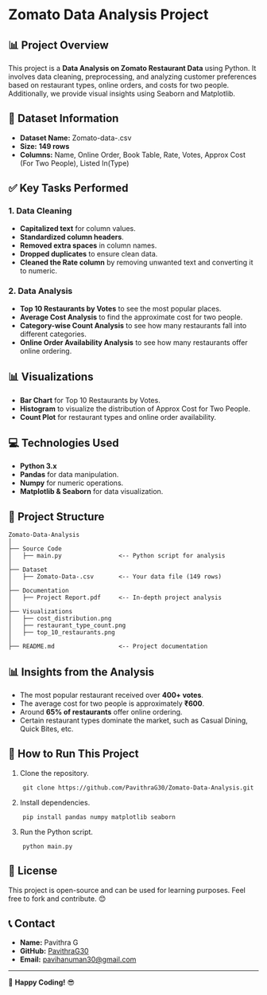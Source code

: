 # Zomato Data Analysis Project

## 📊 Project Overview
This project is a **Data Analysis on Zomato Restaurant Data** using Python. It involves data cleaning, preprocessing, and analyzing customer preferences based on restaurant types, online orders, and costs for two people. Additionally, we provide visual insights using Seaborn and Matplotlib.

## 💾 Dataset Information
- **Dataset Name:** Zomato-data-.csv
- **Size:** **149 rows**
- **Columns:** Name, Online Order, Book Table, Rate, Votes, Approx Cost (For Two People), Listed In(Type)

## ✅ Key Tasks Performed
### 1. Data Cleaning
- **Capitalized text** for column values.
- **Standardized column headers**.
- **Removed extra spaces** in column names.
- **Dropped duplicates** to ensure clean data.
- **Cleaned the Rate column** by removing unwanted text and converting it to numeric.

### 2. Data Analysis
- **Top 10 Restaurants by Votes** to see the most popular places.
- **Average Cost Analysis** to find the approximate cost for two people.
- **Category-wise Count Analysis** to see how many restaurants fall into different categories.
- **Online Order Availability Analysis** to see how many restaurants offer online ordering.

## 📊 Visualizations
- **Bar Chart** for Top 10 Restaurants by Votes.
- **Histogram** to visualize the distribution of Approx Cost for Two People.
- **Count Plot** for restaurant types and online order availability.

## 💻 Technologies Used
- **Python 3.x**
- **Pandas** for data manipulation.
- **Numpy** for numeric operations.
- **Matplotlib & Seaborn** for data visualization.

## 📂 Project Structure
```
Zomato-Data-Analysis
│
├── Source Code
│   ├── main.py                <-- Python script for analysis
│
├── Dataset
│   ├── Zomato-Data-.csv       <-- Your data file (149 rows)
│
├── Documentation
│   ├── Project Report.pdf     <-- In-depth project analysis
│
├── Visualizations
│   ├── cost_distribution.png
│   ├── restaurant_type_count.png
│   ├── top_10_restaurants.png
│
├── README.md                  <-- Project documentation

```

## 📊 Insights from the Analysis
- The most popular restaurant received over **400+ votes**.
- The average cost for two people is approximately **₹600**.
- Around **65% of restaurants** offer online ordering.
- Certain restaurant types dominate the market, such as Casual Dining, Quick Bites, etc.

## 🚀 How to Run This Project
1. Clone the repository.
```shell
    git clone https://github.com/PavithraG30/Zomato-Data-Analysis.git
```
2. Install dependencies.
```shell
    pip install pandas numpy matplotlib seaborn
```
3. Run the Python script.
```shell
    python main.py
```

## 📃 License
This project is open-source and can be used for learning purposes. Feel free to fork and contribute. 😊

## 📞 Contact
- **Name:** Pavithra G
- **GitHub:** [PavithraG30](https://github.com/PavithraG30)
- **Email:** pavihanuman30@gmail.com

---
🚀 **Happy Coding!** 😎



